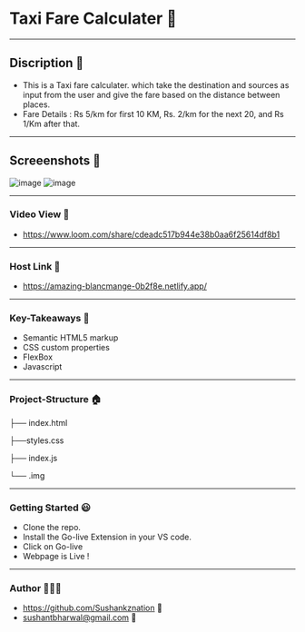 # Taxi Fare Calculater 🚕

------------

## Discription 🤙
- This is a Taxi fare calculater. which take the destination and sources as input from the user and give the fare
  based on the distance between places.
- Fare Details : Rs 5/km for first 10 KM, Rs. 2/km for the next 20, and Rs 1/Km after that.

------------

## Screeenshots 📇
![image](https://user-images.githubusercontent.com/102636327/187023648-6183cf97-fb83-4e12-99d1-4461c4a3511e.png)
![image](https://user-images.githubusercontent.com/102636327/187023692-82c73009-282c-4dcb-bbc4-03eeb3d528a3.png)

------------



### Video View 🎥
- https://www.loom.com/share/cdeadc517b944e38b0aa6f25614df8b1

------------

### Host Link 🔗
- https://amazing-blancmange-0b2f8e.netlify.app/

------------

### Key-Takeaways 🔑
- Semantic HTML5 markup
- CSS custom properties
- FlexBox
- Javascript

------------

### Project-Structure 🏠
├── index.html

├──styles.css

├── index.js

└── .img

------------

### Getting Started 😃
- Clone the repo.
- Install the Go-live Extension in your VS code.
- Click on Go-live
- Webpage is Live !

------------

### Author 👨🏼‍🎓
- https://github.com/Sushankznation 📩
- sushantbharwal@gmail.com 📧
